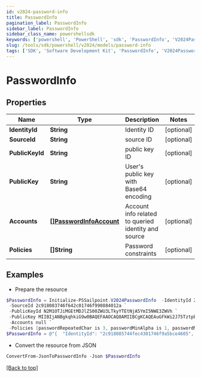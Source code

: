 ```yaml
---
id: v2024-password-info
title: PasswordInfo
pagination_label: PasswordInfo
sidebar_label: PasswordInfo
sidebar_class_name: powershellsdk
keywords: ['powershell', 'PowerShell', 'sdk', 'PasswordInfo', 'V2024PasswordInfo'] 
slug: /tools/sdk/powershell/v2024/models/password-info
tags: ['SDK', 'Software Development Kit', 'PasswordInfo', 'V2024PasswordInfo']
---
```



# PasswordInfo

## Properties

Name | Type | Description | Notes
------------ | ------------- | ------------- | -------------
**IdentityId** | **String** | Identity ID | [optional] 
**SourceId** | **String** | source ID | [optional] 
**PublicKeyId** | **String** | public key ID | [optional] 
**PublicKey** | **String** | User's public key with Base64 encoding | [optional] 
**Accounts** | [**[]PasswordInfoAccount**](password-info-account) | Account info related to queried identity and source | [optional] 
**Policies** | **[]String** | Password constraints | [optional] 

## Examples

- Prepare the resource
```powershell
$PasswordInfo = Initialize-PSSailpoint.V2024PasswordInfo  -IdentityId 2c918085744fec4301746f9a5bce4605 `
 -SourceId 2c918083746f642c01746f990884012a `
 -PublicKeyId N2M1OTJiMGEtMDJlZS00ZWU3LTkyYTEtNjA5YmI5NWE3ZWVh `
 -PublicKey MIIBIjANBgkqhkiG9w0BAQEFAAOCAQ8AMIIBCgKCAQEAuGFkWi2J75TztpbaPKd36bJnIB3J8gZ6UcoS9oSDYsqBzPpTsfZXYaEf4Y4BKGgJIXmE/lwhwuj7mU1itdZ2qTSNFtnXA8Fn75c3UUkk+h+wdZbkuSmqlsJo3R1OnJkwkJggcAy9Jvk9jlcrNLWorpQ1w9raUvxtvfgkSdq153KxotenQ1HciSyZ0nA/Kw0UaucLnho8xdRowZs11afXGXA9IT9H6D8T6zUdtSxm0nAyH+mluma5LdTfaM50W3l/L8q56Vrqmx2pZIiwdx/0+g3Y++jV70zom0ZBkC1MmSoLMrQYG5OICNjr72f78B2PaGXfarQHqARLjKpMVt9YIQIDAQAB `
 -Accounts null `
 -Policies [passwordRepeatedChar is 3, passwordMinAlpha is 1, passwordMinLength is 5, passwordMinNumeric is 1]
$PasswordInfo = @"{  "IdentityId": "2c918085744fec4301746f9a5bce4605", "SourceId": "2c918083746f642c01746f990884012a", "PublicKeyId": "N2M1OTJiMGEtMDJlZS00ZWU3LTkyYTEtNjA5YmI5NWE3ZWVh", "PublicKey": "MIIBIjANBgkqhkiG9w0BAQEFAAOCAQ8AMIIBCgKCAQEAuGFkWi2J75TztpbaPKd36bJnIB3J8gZ6UcoS9oSDYsqBzPpTsfZXYaEf4Y4BKGgJIXmE/lwhwuj7mU1itdZ2qTSNFtnXA8Fn75c3UUkk+h+wdZbkuSmqlsJo3R1OnJkwkJggcAy9Jvk9jlcrNLWorpQ1w9raUvxtvfgkSdq153KxotenQ1HciSyZ0nA/Kw0UaucLnho8xdRowZs11afXGXA9IT9H6D8T6zUdtSxm0nAyH+mluma5LdTfaM50W3l/L8q56Vrqmx2pZIiwdx/0+g3Y++jV70zom0ZBkC1MmSoLMrQYG5OICNjr72f78B2PaGXfarQHqARLjKpMVt9YIQIDAQAB", "Accounts": null, "Policies": ["passwordRepeatedChar is 3", "passwordMinAlpha is 1", "passwordMinLength is 5", "passwordMinNumeric is 1"] }"@
```

- Convert the resource from JSON
```powershell
ConvertFrom-JsonToPasswordInfo -Json $PasswordInfo
```


[[Back to top]](#) 

